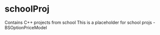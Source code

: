 # schoolProj
Contains C++  projects from school
This is a placeholder for school projs
-BSOptionPriceModel
